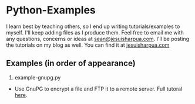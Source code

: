 # Python-Examples

I learn best by teaching others, so I end up writing tutorials/examples to myself. I'll keep adding files as I produce them. Feel free to email me with any questions, concerns or ideas at sean@jesuisharpua.com. I'll be posting the tutorials on my blog as well. You can find it at [jesuisharpua.com][1]

## Examples (in order of appearance)

1. example-gnupg.py
  * Use GnuPG to encrypt a file and FTP it to a remote server. Full tutoral [here][2].


[1]:https://www.jesuisharpua.com "Je Suis Harpua - Blog"
[2]:https://www.jesuisharpua.com/code/python/file-encryption-using-python-gpg/ "GnuPG Tutorial"
